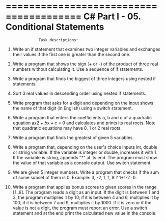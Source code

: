 =======================================
C# Part I - 05. Conditional Statements
=======================================

                   Task descriptions:

01. Write an if statement that examines two integer variables and exchanges their values if the first one is greater than the second one.

02. Write a program that shows the sign (+ or -) of the product of three real numbers without calculating it. Use a sequence of if statements.

03. Write a program that finds the biggest of three integers using nested if statements.

04. Sort 3 real values in descending order using nested if statements.

05. Write program that asks for a digit and depending on the input shows the name of that digit (in English) using a switch statement.
	
06. Write a program that enters the coefficients a, b and c of a quadratic equation	a*x2 + b*x + c = 0
	and calculates and prints its real roots. Note that quadratic equations may have 0, 1 or 2 real roots.

07.  Write a program that finds the greatest of given 5 variables.

08. Write a program that, depending on the user's choice inputs int, double or string variable. If the variable is integer or double, increases it with 1. If the variable is string, appends "*" at its end. The program must show the value of that variable as a console output. Use switch statement.

09. We are given 5 integer numbers. Write a program that checks if the sum of some subset of them is 0. Example: 3, -2, 1, 1, 8 ? 1+1-2=0.

10. Write a program that applies bonus scores to given scores in the range [1..9]. The program reads a digit as an input. If the digit is between 1 and 3, the program multiplies it by 10; if it is between 4 and 6, multiplies it by 100; if it is between 7 and 9, multiplies it by 1000.
    If it is zero or if the value is not a digit, the program must report an error. Use a switch statement and at the end print the calculated new value in the console.